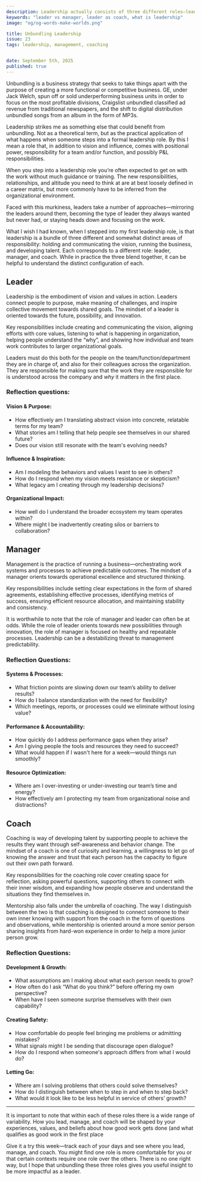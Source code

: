 ```yaml
---
description: Leadership actually consists of three different roles—leading, managing, and coaching. Understanding the difference can be helpful to your success.
keywords: "leader vs manager, leader as coach, what is leadership"
image: "og/og-words-make-worlds.png"

title: Unbundling Leadership
issue: 23
tags: leadership, management, coaching


date: September 5th, 2025
published: true
---
```


Unbundling is a business strategy that seeks to take things apart with the purpose of creating a more functional or competitive business. GE, under Jack Welch, spun off or sold underperforming business units in order to focus on the most profitable divisions, Craigslist unbundled classified ad revenue from traditional newspapers, and the shift to digital distribution unbundled songs from an album in the form of MP3s.  

Leadership strikes me as something else that could benefit from unbundling. Not as a theoretical term, but as the practical application of what happens when someone steps into a formal leadership role. By this I mean a role that, in addition to vision and influence, comes with positional power, responsibility for a team and/or function, and possibly P&L responsibilities.

When you step into a leadership role you’re often expected to get on with the work without much guidance or training. The new responsibilities, relationships, and altitude you need to think at are at best loosely defined in a career matrix, but more commonly have to be inferred from the organizational environment.

Faced with this murkiness, leaders take a number of approaches—mirroring the leaders around them, becoming the type of leader they always wanted but never had, or staying heads down and focusing on the work.

What I wish I had known, when I stepped into my first leadership role, is that leadership is a bundle of three different and somewhat distinct areas of responsibility: holding and communicating the vision, running the business, and developing talent. Each corresponds to a different role: leader, manager, and coach. While in practice the three blend together, it can be helpful to understand the distinct configuration of each.

## Leader
Leadership is the embodiment of vision and values in action. Leaders connect people to purpose, make meaning of challenges, and inspire collective movement towards shared goals. The mindset of a leader is oriented towards the future, possibility, and innovation.

Key responsibilities include creating and communicating the vision, aligning efforts with core values, listening to what is happening in organization, helping people understand the “why”, and showing how individual and team work contributes to larger organizational goals.

Leaders must do this both for the people on the team/function/department they are in charge of, and also for their colleagues across the organization. They are responsible for making sure that the work they are responsible for is understood across the company and _why_ it matters in the first place.

### Reflection questions:

#### Vision & Purpose:
- How effectively am I translating abstract vision into concrete, relatable terms for my team?
- What stories am I telling that help people see themselves in our shared future?
- Does our vision still resonate with the team's evolving needs?

#### Influence & Inspiration:
- Am I modeling the behaviors and values I want to see in others?
- How do I respond when my vision meets resistance or skepticism?
- What legacy am I creating through my leadership decisions?

#### Organizational Impact:
- How well do I understand the broader ecosystem my team operates within?
- Where might I be inadvertently creating silos or barriers to collaboration?

## Manager
Management is the practice of running a business—orchestrating work systems and processes to achieve predictable outcomes. The mindset of a manager orients towards operational excellence and structured thinking.

Key responsibilities include setting clear expectations in the form of shared agreements, establishing effective processes, identifying metrics of success, ensuring efficient resource allocation, and maintaining stability and consistency.

It is worthwhile to note that the role of manager and leader can often be at odds. While the role of leader orients towards new possibilities through innovation, the role of manager is focused on healthy and repeatable processes. Leadership can be a destabilizing threat to management predictability.  

### Reflection Questions:

#### Systems & Processes:
- What friction points are slowing down our team’s ability to deliver results?
- How do I balance standardization with the need for flexibility?
- Which meetings, reports, or processes could we eliminate without losing value?

#### Performance & Accountability:
- How quickly do I address performance gaps when they arise?
- Am I giving people the tools and resources they need to succeed?
- What would happen if I wasn't here for a week—would things run smoothly?

#### Resource Optimization:
- Where am I over-investing or under-investing our team’s time and energy?
- How effectively am I protecting my team from organizational noise and distractions?

## Coach
Coaching is way of developing talent by supporting people to achieve the results they want through self-awareness and behavior change. The mindset of a coach is one of curiosity and learning, a willingness to let go of knowing the answer and trust that each person has the capacity to figure out their own path forward.

Key responsibilities for the coaching role cover creating space for reflection, asking powerful questions, supporting others to connect with their inner wisdom, and expanding how people observe and understand the situations they find themselves in.

Mentorship also falls under the umbrella of coaching. The way I distinguish between the two is that coaching is designed to connect someone to their own inner knowing with support from the coach in the form of questions and observations, while mentorship is oriented around a more senior person sharing insights from hard-won experience in order to help a more junior person grow.

### Reflection Questions:

#### Development & Growth:
- What assumptions am I making about what each person needs to grow?
- How often do I ask “What do you think?” before offering my own perspective?
- When have I seen someone surprise themselves with their own capability?

#### Creating Safety:
- How comfortable do people feel bringing me problems or admitting mistakes?
- What signals might I be sending that discourage open dialogue?
- How do I respond when someone's approach differs from what I would do?

#### Letting Go:
- Where am I solving problems that others could solve themselves?
- How do I distinguish between when to step in and when to step back?
- What would it look like to be less helpful in service of others’ growth?

---

It is important to note that within each of these roles there is a wide range of variability. How you lead, manage, and coach will be shaped by your experiences, values, and beliefs about how good work gets done (and what qualifies as good work in the first place

Give it a try this week—track each of your days and see where you lead, manage, and coach. You might find one role is more comfortable for you or that certain contexts require one role over the others. There is no one right way, but I hope that unbundling these three roles gives you useful insight to be more impactful as a leader.
